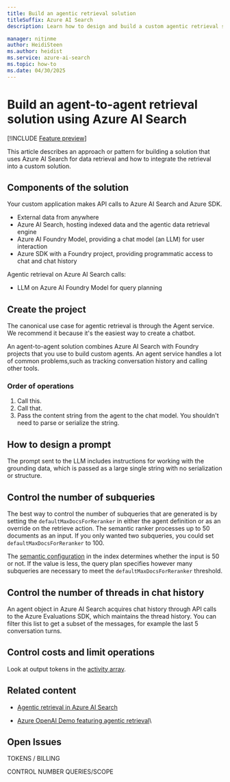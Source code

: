```yaml
---
title: Build an agentic retrieval solution
titleSuffix: Azure AI Search
description: Learn how to design and build a custom agentic retrieval solution where Azure AI Search handles data retrieval for your custom agents.

manager: nitinme
author: HeidiSteen
ms.author: heidist
ms.service: azure-ai-search
ms.topic: how-to
ms.date: 04/30/2025
---
```


# Build an agent-to-agent retrieval solution using Azure AI Search

[!INCLUDE [Feature preview](./includes/previews/preview-generic.md)]

This article describes an approach or pattern for building a solution that uses Azure AI Search for data retrieval and how to integrate the retrieval into a custom solution.

## Components of the solution

Your custom application makes API calls to Azure AI Search and Azure SDK.

+ External data from anywhere
+ Azure AI Search, hosting indexed data and the agentic data retrieval engine
+ Azure AI Foundry Model, providing a chat model (an LLM) for user interaction
+ Azure SDK with a Foundry project, providing programmatic access to chat and chat history

Agentic retrieval on Azure AI Search calls:

+ LLM on Azure AI Foundry Model for query planning

## Create the project

The canonical use case for agentic retrieval is through the Agent service. We recommend it because it's the easiest way to create a chatbot.

An agent-to-agent solution combines Azure AI Search with Foundry projects that you use to build custom agents. An agent service handles a lot of common problems,such as tracking conversation history and calling other tools.

### Order of operations

1. Call this.
1. Call that.
1. Pass the content string from the agent to the chat model. You shouldn't need to parse or serialize the string.

## How to design a prompt

The prompt sent to the LLM includes instructions for working with the grounding data, which is passed as a large single string with no serialization or structure.

<!-- What does the prompt look like -->

## Control the number of subqueries

<!-- this is verbatim but it's only partially true because it's clear the LLM is creating subqueries based on other things -->
The best way to control the number of subqueries that are generated is by setting the `defaultMaxDocsForReranker` in either the agent definition or as an override on the retrieve action. The semantic ranker processes up to 50 documents as an input. If you only wanted two subqueries, you could set `defaultMaxDocsForReranker` to 100.

The [semantic configuration](semantic-how-to-configure.md) in the index determines whether the input is 50 or not. If the value is less, the query plan specifies however many subqueries are necessary to meet the `defaultMaxDocsForReranker` threshold.

## Control the number of threads in chat history

An agent object in Azure AI Search acquires chat history through API calls to the Azure Evaluations SDK, which maintains the thread history. You can filter this list to get a subset of the messages, for example the last 5 conversation turns.

## Control costs and limit operations

Look at output tokens in the [activity array](search-agentic-retrieval-how-to-retrieve.md#review-the-activity-array).

## Related content

+ [Agentic retrieval in Azure AI Search](search-agentic-retrieval-concept.md)

+ [Azure OpenAI Demo featuring agentic retrieval](https://github.com/Azure-Samples/azure-search-openai-demo)\

## Open Issues

TOKENS / BILLING

CONTROL NUMBER QUERIES/SCOPE

